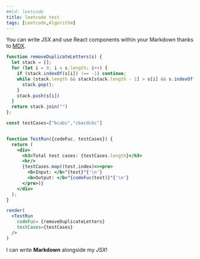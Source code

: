 ```yaml
---
##id: leetcode
title: leetcode test 
tags: [Leetcode,Algorithm]
---
```


You can write JSX and use React components within your Markdown thanks to [MDX](https://mdxjs.com/).


```jsx live noInline
function removeDuplicateLetters(s) {
  let stack = [];
  for (let i = 0; i < s.length; i++) {
    if (stack.indexOf(s[i]) !== -1) continue;
    while (stack.length && stack[stack.length - 1] > s[i] && s.indexOf(stack[stack.length - 1], i) !== -1) {
      stack.pop();
    }
    stack.push(s[i])
  }
  return stack.join("")
};

const testCases=["bcabc","cbacdcbc"]


function TestRun({codeFuc, testCases}) {
  return (
    <div>
      <h3>Total test cases: {testCases.length}</h3>
      <hr/>
      {testCases.map((test,index)=><pre>
        <b>Input: </b>"{test}"{'\n'}
        <b>Output: </b>"{codeFuc(test)}"{'\n'}
      </pre>)}
    </div>
  );
}

render(
  <TestRun
    codeFuc= {removeDuplicateLetters}
    testCases={testCases}
  />
)
```

I can write **Markdown** alongside my _JSX_!
